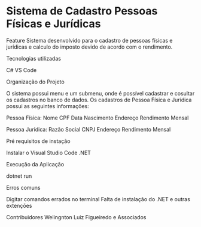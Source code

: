 # Sistema de Cadastro Pessoas Físicas e Jurídicas

Feature
Sistema desenvolvido para o cadastro de pessoas físicas e jurídicas e calculo do imposto devido de acordo com o rendimento.

Tecnologias utilizadas

C#
VS Code

Organização do Projeto

O sistema possui menu e um submenu, onde é possível cadastrar e cosultar os cadastros no banco de dados.
Os cadastros de Pessoa Física e Jurídica possui as seguintes informações:

Pessoa Física:
Nome
CPF
Data Nascimento
Endereço
Rendimento Mensal

Pessoa Jurídica:
Razão Social
CNPJ
Endereço
Rendimento Mensal

Pré requisitos de instação 

Instalar o Visual Studio Code
.NET

Execução da Aplicação

dotnet run

Erros comuns

Digitar comandos errados no terminal
Falta de instalação do .NET e outras extenções

Contribuidores
Welingnton Luiz Figueiredo e Associados


